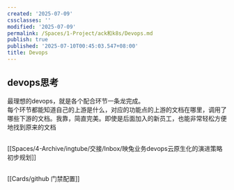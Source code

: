 ```yaml
---
created: '2025-07-09'
cssclasses: ''
modified: '2025-07-09'
permalink: /Spaces/1-Project/ack和k8s/Devops.md
publish: true
published: '2025-07-10T00:45:03.547+08:00'
title: Devops
---
```

## devops思考

最理想的devops，就是各个配合环节一条龙完成。  
每个环节都能知道自己的上游是什么，对应的功能点的上游的文档在哪里，调用了哪些下游的文档。我靠，简直完美。即使是后面加入的新员工，也能非常轻松方便地找到原来的文档

##

[[Spaces/4-Archive/ingtube/交接/Inbox/映兔业务devops云原生化的演进策略初步规划]]

##

[[Cards/github 门禁配置]]

